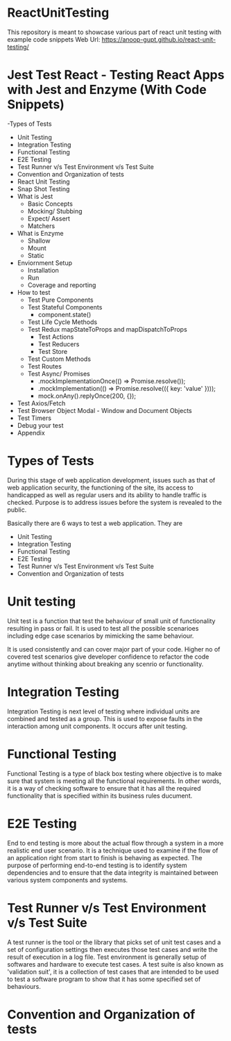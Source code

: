 # ReactUnitTesting
This repository is meant to showcase various part of react unit testing with example code snippets
Web Url: https://anoop-gupt.github.io/react-unit-testing/

# Jest Test React - Testing React Apps with Jest and Enzyme (With Code Snippets)

-Types of Tests
  - Unit Testing
  - Integration Testing
  - Functional Testing
  - E2E Testing
  - Test Runner v/s Test Environment v/s Test Suite
  - Convention and Organization of tests
- React Unit Testing
- Snap Shot Testing
- What is Jest
  - Basic Concepts
  - Mocking/ Stubbing
  - Expect/ Assert
  - Matchers
- What is Enzyme
  - Shallow
  - Mount
  - Static
- Enviornment Setup
  - Installation
  - Run
  - Coverage and reporting
- How to test
  - Test Pure Components
  - Test Stateful Components
    - component.state()
  - Test Life Cycle Methods
  - Test Redux mapStateToProps and mapDispatchToProps
      - Test Actions
      - Test Reducers
      - Test Store
  - Test Custom Methods
  - Test Routes
  - Test Async/ Promises
    - <service-name>.mockImplementationOnce(() => Promise.resolve());
    - <service>.mockImplementation(() => Promise.resolve(({ key: 'value' })));
    - mock.onAny().replyOnce(200, {});
- Test Axios/Fetch
- Test Browser Object Modal - Window and Document Objects
- Test Timers
- Debug your test
- Appendix



# Types of Tests
During this stage of web application development, issues such as that of web application security, the functioning of the site, its access to handicapped as well as regular users and its ability to handle traffic is checked. Purpose is to address issues before the system is revealed to the public. 

Basically there are 6 ways to test a web application. They are
  - Unit Testing
  - Integration Testing
  - Functional Testing
  - E2E Testing
  - Test Runner v/s Test Environment v/s Test Suite
  - Convention and Organization of tests


# Unit testing
Unit test is a function that test the behaviour of small unit of functionality resulting in pass or fail. It is used to test all the possible scenarioes including edge case scenarios by mimicking the same behaviour. 

It is used consistently and can cover major part of your code. Higher no of covered test scenarios give developer confidence to refactor the code anytime without thinking about breaking any scenrio or functionality.

# Integration Testing
Integration Testing is next level of testing where individual units are combined and tested as a group. This is used to expose faults in the interaction among unit components. It occurs after unit testing.

# Functional Testing
Functional Testing is a type of black box testing where objective is to make sure that system is meeting all the functional requirements. In other words, it is a way of checking software to ensure that it has all the required functionality that is specified within its business rules ducument.

# E2E Testing
End to end testing is more about the actual flow through a system in a more realistic end user scenario. It is a technique used to examine if the flow of an application right from start to finish is behaving as expected. The purpose of performing end-to-end testing is to identify system dependencies and to ensure that the data integrity is maintained between various system components and systems.

# Test Runner v/s Test Environment v/s Test Suite
A test runner is the tool or the library that picks set of unit test cases and a set of configuration settings then executes those test cases and write the result of execution in a log file. 
Test environment is generally setup of softwares and hardware to execute test cases.
A test suite is also known as 'validation suit', it is a collection of test cases that are intended to be used to test a software program to show that it has some specified set of behaviours.

# Convention and Organization of tests

